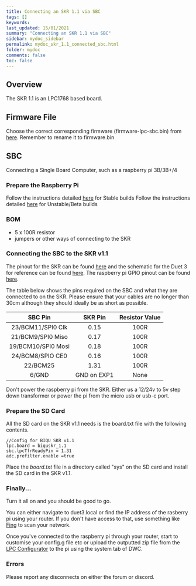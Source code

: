```yaml
---
title: Connecting an SKR 1.1 via SBC
tags: []
keywords: 
last_updated: 15/01/2021
summary: "Connecting an SKR 1.1 via SBC"
sidebar: mydoc_sidebar
permalink: mydoc_skr_1.1_connected_sbc.html
folder: mydoc
comments: false
toc: false
---
```


## Overview

The SKR 1.1 is an LPC1768 based board.

## Firmware File

Choose the correct corresponding firmware (firmware-lpc-sbc.bin) from [here](https://github.com/gloomyandy/RepRapFirmware/releases). Remember to rename it to firmware.bin

## SBC

Connecting a Single Board Computer, such as a raspberry pi 3B/3B+/4

### Prepare the Raspberry Pi

Follow the instructions detailed [here](https://github.com/gloomyandy/RepRapFirmware/wiki/SBC-LPC-Stable) for Stable builds
Follow the instructions detailed [here](https://github.com/gloomyandy/RepRapFirmware/wiki/SBC-LPC-Unstable) for Unstable/Beta builds

### BOM

* 5 x 100R resistor
* jumpers or other ways of connecting to the SKR

### Connecting the SBC to the SKR v1.1

The pinout for the SKR can be found [here](https://github.com/gloomyandy/RepRapFirmware/wiki/SKR-1.1-Pins) and the schematic for the Duet 3 for reference can be found [here](https://github.com/Duet3D/Duet3-Mainboard-6HC/blob/master/Duet3_Mainboard_v1.0/Duet3_MB_schematic_v1.0.pdf). The raspberry pi GPIO pinout can be found [here](https://www.google.com/search?q=raspberry+pi+gpio+pinout&rlz=1C1CHBD_en-GBGB889GB889&sxsrf=ALeKk01CVlA8N_CGAQqQGp-7_N3pXiV0LA:1586203613303&source=lnms&tbm=isch&sa=X&ved=2ahUKEwid56X3zNToAhXSURUIHX3IAnkQ_AUoAXoECA0QAw&biw=1920&bih=937). 

The table below shows the pins required on the SBC and what they are connected to on the SKR. Please ensure that your cables are no longer than 30cm although they should ideally be as short as possible.  

| SBC Pin       | SKR Pin       | Resistor Value  |
| :-------------: |:-------------:| :---------------:|
| 23/BCM11/SPI0 Clk           | 0.15          | 100R            |
| 21/BCM9/SPI0 Miso    | 0.17          | 100R           |
| 19/BCM10/SPI0 Mosi   | 0.18          | 100R             |
| 24/BCM8/SPIO CE0   | 0.16          | 100R             |
| 22/BCM25  | 1.31          | 100R             |
| 6/GND   | GND on EXP1          | None             |

Don't power the raspberry pi from the SKR. Either us a 12/24v to 5v step down transformer or power the pi from the micro usb or usb-c port.

### Prepare the SD Card

All the SD card on the SKR v1.1 needs is the board.txt file with the following contents.

```
//Config for BIQU SKR v1.1
lpc.board = biquskr_1.1
sbc.lpcTfrReadyPin = 1.31
adc.prefilter.enable =true
```

Place the *board.txt* file in a directory called "sys" on the SD card and install the SD card in the SKR v1.1.   

### Finally...

Turn it all on and you should be good to go.

You can either navigate to duet3.local or find the IP address of the rasberry pi using your router. If you don't have access to that, use something like [Fing](https://www.fing.com/products/fing-desktop) to scan your network.

Once you've connected to the raspberry pi through your router, start to customise your config.g file etc or upload the outputted zip file from the [LPC Configurator](https://jaysuk.github.io/LPCConfigurator) to the pi using the system tab of DWC.

### Errors

Please report any  disconnects on either the forum or discord.